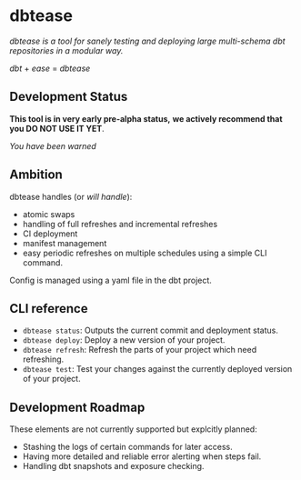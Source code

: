 # dbtease

_dbtease is a tool for sanely testing and deploying_
_large multi-schema dbt repositories in a modular way._

_dbt_ + _ease_ = _dbtease_

## Development Status

**This tool is in very early pre-alpha status,**
**we actively recommend that you DO NOT USE IT YET**.

_You have been warned_

## Ambition

dbtease handles (or _will handle_):
- atomic swaps
- handling of full refreshes and incremental refreshes
- CI deployment
- manifest management
- easy periodic refreshes on multiple schedules using a simple CLI command.

Config is managed using a yaml file in the dbt project.

## CLI reference

- `dbtease status`: Outputs the current commit and deployment status.
- `dbtease deploy`: Deploy a new version of your project.
- `dbtease refresh`: Refresh the parts of your project which need refreshing.
- `dbtease test`: Test your changes against the currently deployed version of your project.

## Development Roadmap

These elements are not currently supported but explcitly planned:
- Stashing the logs of certain commands for later access.
- Having more detailed and reliable error alerting when steps fail.
- Handling dbt snapshots and exposure checking.

